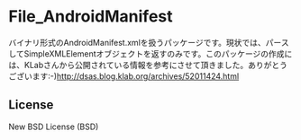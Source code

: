 File_AndroidManifest
====================

バイナリ形式のAndroidManifest.xmlを扱うパッケージです。現状では、パースしてSimpleXMLElementオブジェクトを返すのみです。このパッケージの作成には、KLabさんから公開されている情報を参考にさせて頂きました。ありがとうございます:-)http://dsas.blog.klab.org/archives/52011424.html

## License
New BSD License (BSD)